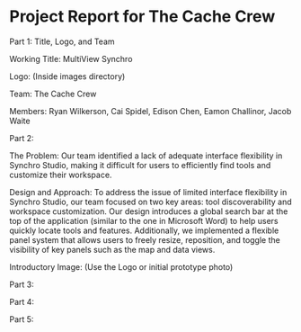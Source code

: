 # Project Report for The Cache Crew


Part 1: Title, Logo, and Team

Working Title: MultiView Synchro

Logo: (Inside images directory)

Team: The Cache Crew

Members: Ryan Wilkerson, Cai Spidel, Edison Chen, Eamon Challinor, Jacob Waite



Part 2:

The Problem: Our team identified a lack of adequate interface flexibility in Synchro Studio, making it difficult for users to efficiently find tools and customize their workspace.

Design and Approach: To address the issue of limited interface flexibility in Synchro Studio, our team focused on two key areas: tool discoverability and workspace customization. Our design introduces a global search bar at the top of the application (similar to the one in Microsoft Word) to help users quickly locate tools and features. Additionally, we implemented a flexible panel system that allows users to freely resize, reposition, and toggle the visibility of key panels such as the map and data views.

Introductory Image: (Use the Logo or initial prototype photo)

Part 3:

Part 4:

Part 5:
